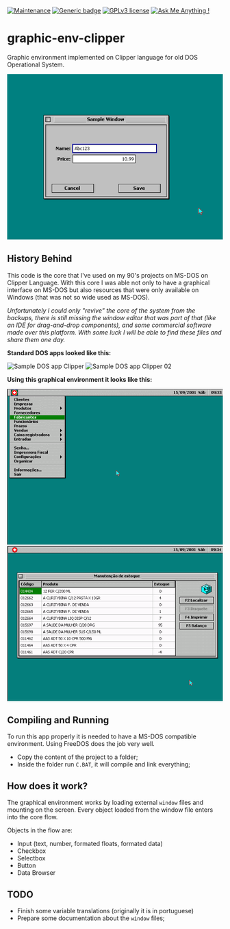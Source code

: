 [![Maintenance](https://img.shields.io/badge/Maintained%3F-no-red.svg)](https://bitbucket.org/lbesson/ansi-colors)
[![Generic badge](https://img.shields.io/badge/Status-Deprecated-orange.svg)](https://shields.io/)
[![GPLv3 license](https://img.shields.io/badge/License-GPLv3-blue.svg)](http://perso.crans.org/besson/LICENSE.html)
[![Ask Me Anything !](https://img.shields.io/badge/Ask%20me-anything-1abc9c.svg)](https://GitHub.com/Naereen/ama)

# graphic-env-clipper
Graphic environment implemented on Clipper language for old DOS Operational System.

![Screenshot 01](https://github.com/marcelkohl/graphic-env-clipper/blob/main/SAMPLES/sample-graphics-DOS-clipper-1.png?raw=true)

## History Behind
This code is the core that I've used on my 90's projects on MS-DOS on Clipper Language.
With this core I was able not only to have a graphical interface on MS-DOS but also resources that were only available on Windows (that was not so wide used as MS-DOS).

*Unfortunately I could only "revive" the core of the system from the backups, there is still missing the window editor that was part of that (like an IDE for drag-and-drop components), and some commercial software made over this platform. With some luck I will be able to find these files and share them one day.*

**Standard DOS apps looked like this:**

![Sample DOS app Clipper](https://github.com/marcelkohl/graphic-env-clipper/SAMPLES/blob/main/sample-dos.png?raw=true)
![Sample DOS app Clipper 02](https://github.com/marcelkohl/graphic-env-clipper/SAMPLES/blob/main/sample-dos-2.png?raw=true)

**Using this graphical environment it looks like this:**

![Graphics on Clipper DOS](https://github.com/marcelkohl/graphic-env-clipper/blob/main/SAMPLES/sample-graphics-DOS-clipper-2.png?raw=true)
![Graphics on Clipper DOS 02](https://github.com/marcelkohl/graphic-env-clipper/blob/main/SAMPLES/sample-graphics-DOS-clipper-3.png?raw=true)

## Compiling and Running
To run this app properly it is needed to have a MS-DOS compatible environment. Using FreeDOS does the job very well.

- Copy the content of the project to a folder;
- Inside the folder run `C.BAT`, it will compile and link everything;

## How does it work?
The graphical environment works by loading external `window` files and mounting on the screen. Every object loaded from the window file enters into the core flow.

Objects in the flow are:
- Input (text, number, formated floats, formated data)
- Checkbox
- Selectbox
- Button
- Data Browser

## TODO
- Finish some variable translations (originally it is in portuguese)
- Prepare some documentation about the `window` files;
